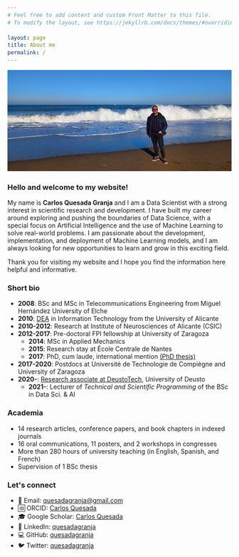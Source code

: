 ```yaml
---
# Feel free to add content and custom Front Matter to this file.
# To modify the layout, see https://jekyllrb.com/docs/themes/#overriding-theme-defaults

layout: page
title: About me
permalink: /
---
```


![Biscay, Jan. 2022](/img/me/me.jpg)

### Hello and welcome to my website!

My name is **Carlos Quesada Granja** and I am a Data Scientist with a strong interest in scientific research and development. I have built my career around exploring and pushing the boundaries of Data Science, with a special focus on Artificial Intelligence and the use of Machine Learning to solve real-world problems. I am passionate about the development, implementation, and deployment of Machine Learning models, and I am always looking for new opportunities to learn and grow in this exciting field.

Thank you for visiting my website and I hope you find the information here helpful and informative.

### Short bio

* **2008**: BSc and MSc in Telecommunications Engineering from Miguel Hernández University of Elche
* **2010**: [DEA](https://en.wikipedia.org/wiki/Master_of_Advanced_Studies#Spain) in Information Technology from the University of Alicante
* **2010-2012**: Research at Institute of Neurosciences of Alicante (CSIC)
* **2012-2017**: Pre-doctoral FPI fellowship at University of Zaragoza
    * **2014**: MSc in Applied Mechanics
    * **2015**: Research stay at École Centrale de Nantes
    * **2017**: PhD, cum laude, international mention [(PhD thesis)](https://zaguan.unizar.es/record/59996/files/TESIS-2017-017.pdf)
* **2017-2020**: Postdocs at Université de Technologie de Compiègne and University of Zaragoza
* **2020-**: [Research associate at DeustoTech](https://deustotech.deusto.es/member/quesada-granja-carlos/), University of Deusto
    * **2021-**: Lecturer of *Technical and Scientific Programming* of the BSc in Data Sci. & AI

### Academia

* 14 research articles, conference papers, and book chapters in indexed journals
* 16 oral communications, 11 posters, and 2 workshops in congresses
* More than 280 hours of university teaching (in English, Spanish, and French)
* Supervision of 1 BSc thesis

### Let's connect

* 📧 Email: [quesadagranja@gmail.com](mailto:quesadagranja@gmail.com)
* 🆔 ORCID: [Carlos Quesada](https://orcid.org/0000-0003-3294-8093)
* 🎓 Google Scholar: [Carlos Quesada](https://scholar.google.es/citations?user=SBIFQqYAAAAJ)
* 🔗 LinkedIn: [quesadagranja](https://linkedin.com/in/quesadagranja)
* 💻 GitHub: [quesadagranja](https://github.com/quesadagranja)
* 🐦 Twitter: [quesadagranja](https://twitter.com/quesadagranja)


<!-- Hi there! My name is **Carlos Quesada** and I am a Data Scientist with a background in Telecommunications Engineering. I received my **BSc** and **MSc** from Miguel Hernández University of Elche in 2008, and my **DEA** (Diploma of Advanced Studies) in Information Technology from the University of Alicante in 2010.

I have a passion for scientific research and development and have dedicated my career to exploring and advancing the field of Data Science. My interests and expertise lie in Artificial Intelligence, and I have a strong focus on the development, implementation, and deployment of Machine Learning models.

I began my research career at the Institute of Neurosciences of Alicante in 2010, where I used data analysis and visualization techniques to study the brain hippocampus. In 2012, I was awarded an **FPI pre-doctoral fellowship** that brought me to the *Applied Mechanics and Bioengineering* (AMB) group at the University of Zaragoza.

During this time, I completed an **MSc** in Applied Mechanics in 2014, did a research stay at École Centrale de Nantes in France in 2015, and earned my **PhD** in 2017. My thesis was on developing and implementing real-time, haptic-controlled, physics-based surgical simulators using Proper Generalized Decomposition (PGD) techniques.

After my defense, I did a postdoc at the Université de Technologie de Compiègne (UTC) in France in 2017, where I used Proper Orthogonal Decomposition (POD) and diffuse approximation techniques for real-time prediction of microcapsule deformation and identification of their mechanical properties. I then returned to the University of Zaragoza in 2019 for a second postdoc, where I applied registration techniques on 3D medical images.

In 2020, I started working as a research associate at DeustoTech, University of Deusto, where I am using unsupervised techniques to model residential energy consumption. In addition to my research duties, I also serve as a lecturer for the *Technical and Scientific Programming* course for students in the Data Science and Artifical Intelligence degree program. -->
